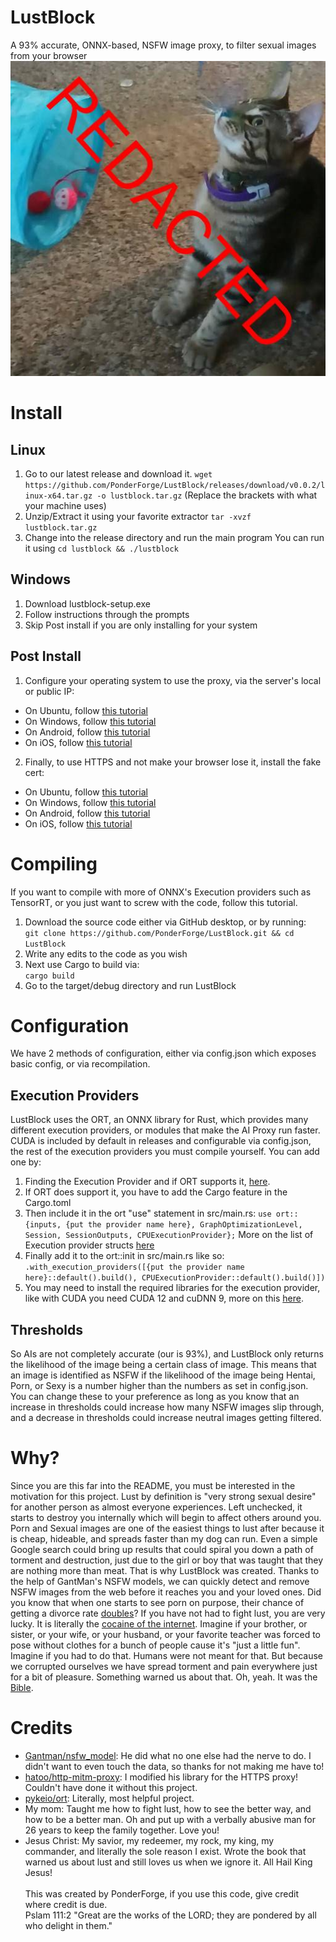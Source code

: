 # LustBlock
 A 93% accurate, ONNX-based, NSFW image proxy, to filter sexual images from your browser
![Logo and replacement image for the proxy](https://raw.githubusercontent.com/PonderForge/LustBlock/main/distraction.jpg)
# Install
## Linux
1. Go to our latest release and download it.
`wget https://github.com/PonderForge/LustBlock/releases/download/v0.0.2/linux-x64.tar.gz -o lustblock.tar.gz`
(Replace the brackets with what your machine uses)
2. Unzip/Extract it using your favorite extractor
`tar -xvzf lustblock.tar.gz`
3. Change into the release directory and run the main program
You can run it using `cd lustblock && ./lustblock`
## Windows
1. Download lustblock-setup.exe
2. Follow instructions through the prompts
3. Skip Post install if you are only installing for your system
## Post Install
1. Configure your operating system to use the proxy, via the server's local or public IP:
- On Ubuntu, follow [this tutorial](https://phoenixnap.com/kb/ubuntu-proxy-settings)
- On Windows, follow [this tutorial](https://support.microsoft.com/en-us/windows/use-a-proxy-server-in-windows-03096c53-0554-4ffe-b6ab-8b1deee8dae1)
- On Android, follow [this tutorial](https://proxyway.com/guides/android-proxy-settings)
- On iOS, follow [this tutorial](https://libertyshield.kayako.com/article/32-manual-proxy-ios-iphone-and-ipad)
2. Finally, to use HTTPS and not make your browser lose it, install the fake cert:
- On Ubuntu, follow [this tutorial](https://askubuntu.com/questions/73287/how-do-i-install-a-root-certificate/94861#94861)
- On Windows, follow [this tutorial](https://web.archive.org/web/20160612045445/http://windows.microsoft.com/en-ca/windows/import-export-certificates-private-keys#1TC=windows-7)
- On Android, follow [this tutorial](http://wiki.cacert.org/FAQ/ImportRootCert#Android_Phones_.26_Tablets)
- On iOS, follow [this tutorial](http://jasdev.me/intercepting-ios-traffic)
# Compiling
If you want to compile with more of ONNX's Execution providers such as TensorRT, or you just want to screw with the code, follow this tutorial.
1. Download the source code either via GitHub desktop, or by running:\
`git clone https://github.com/PonderForge/LustBlock.git && cd LustBlock`
2. Write any edits to the code as you wish
3. Next use Cargo to build via:\
`cargo build`
4. Go to the target/debug directory and run LustBlock
# Configuration 
We have 2 methods of configuration, either via config.json which exposes basic config, or via recompilation.
## Execution Providers
LustBlock uses the ORT, an ONNX library for Rust, which provides many different execution providers, or modules that make the AI Proxy run faster. CUDA is included by default in releases and configurable via config.json, the rest of the execution providers you must compile yourself.
You can add one by:
1. Finding the Execution Provider and if ORT supports it, [here](https://ort.pyke.io/perf/execution-providers).
2. If ORT does support it, you have to add the Cargo feature in the Cargo.toml
3. Then include it in the ort "use" statement in src/main.rs:
`use ort::{inputs, {put the provider name here}, GraphOptimizationLevel, Session, SessionOutputs, CPUExecutionProvider};`
More on the list of Execution provider structs [here](https://docs.rs/ort/2.0.0-rc.2/ort/index.html?search=ExecutionProvider)
4. Finally add it to the ort::init in src/main.rs like so:
`.with_execution_providers([{put the provider name here}::default().build(), CPUExecutionProvider::default().build()])`
5. You may need to install the required libraries for the execution provider, like with CUDA you need CUDA 12 and cuDNN 9, more on this [here](https://ort.pyke.io/perf/execution-providers).
## Thresholds
So AIs are not completely accurate (our is 93%), and LustBlock only returns the likelihood of the image being a certain class of image. This means that an image is identified as NSFW if the likelihood of the image being Hentai, Porn, or Sexy is a number higher than the numbers as set in config.json. You can change these to your preference as long as you know that an increase in thresholds could increase how many NSFW images slip through, and a decrease in thresholds could increase neutral images getting filtered.
# Why?
Since you are this far into the README, you must be interested in the motivation for this project.
Lust by definition is "very strong sexual desire" for another person as almost everyone experiences. Left unchecked, it starts to destroy you internally which will begin to affect others around you. Porn and Sexual images are one of the easiest things to lust after because it is cheap, hideable, and spreads faster than my dog can run. Even a simple Google search could bring up results that could spiral you down a path of torment and destruction, just due to the girl or boy that was taught that they are nothing more than meat. That is why LustBlock was created. Thanks to the help of GantMan's NSFW models, we can quickly detect and remove NSFW images from the web before it reaches you and your loved ones. Did you know that when one starts to see porn on purpose, their chance of getting a divorce rate [doubles](https://www.science.org/content/article/divorce-rates-double-when-people-start-watching-porn)? If you have not had to fight lust, you are very lucky. It is literally the [cocaine of the internet](https://www.provenmen.org/porn-damages-brain/). Imagine if your brother, or sister, or your wife, or your husband, or your favorite teacher was forced to pose without clothes for a bunch of people cause it's "just a little fun". Imagine if you had to do that. Humans were not meant for that. But because we corrupted ourselves we have spread torment and pain everywhere just for a bit of pleasure. Something warned us about that. Oh, yeah. It was the [Bible](https://www.bible.com/).
# Credits
- [Gantman/nsfw_model](https://github.com/GantMan/nsfw_model): He did what no one else had the nerve to do. I didn't want to even touch the data, so thanks for not making me have to!
- [hatoo/http-mitm-proxy](https://github.com/hatoo/http-mitm-proxy/tree/master): I modified his library for the HTTPS proxy! Couldn't have done it without this project.
- [pykeio/ort](https://github.com/pykeio/ort): Literally, most helpful project.
- My mom: Taught me how to fight lust, how to see the better way, and how to be a better man. Oh and put up with a verbally abusive man for 26 years to keep the family together. Love you!
- Jesus Christ: My savior, my redeemer, my rock, my king, my commander, and literally the sole reason I exist. Wrote the book that warned us about lust and still loves us when we ignore it. All Hail King Jesus!\
\
This was created by PonderForge, if you use this code, give credit where credit is due.\
Pslam 111:2 "Great are the works of the LORD; they are pondered by all who delight in them."

